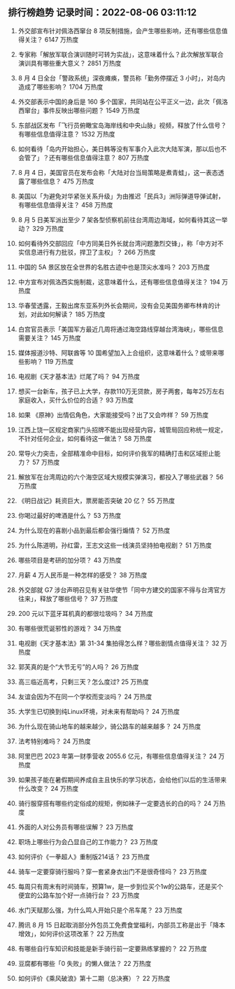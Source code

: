 
## 排行榜趋势 记录时间：2022-08-06 03:11:12
  
  1. 外交部宣布针对佩洛西窜台 8 项反制措施，会产生哪些影响，还有哪些信息值得关注？ 6147 万热度
    
  2. 专家称「解放军联合演训随时可转为实战」，这意味着什么？此次解放军联合演训具有哪些重大意义？ 2851 万热度
    
  3. 8 月 4 日全台「警政系统」深夜瘫痪，警员称「勤务停摆近 3 小时」，对岛内造成了哪些影响？ 1704 万热度
    
  4. 外交部表示中国的身后是 160 多个国家，共同站在公平正义一边，此次「佩洛西窜台」事件反映出哪些问题？ 1549 万热度
    
  5. 东部战区发布「飞行员俯瞰宝岛海岸线和中央山脉」视频，释放了什么信号？有哪些信息值得注意？ 1532 万热度
    
  6. 如何看待「岛内开始担心，美日韩等没有军事介入此次大陆军演，那以后也不会管了」？还有哪些信息值得注意？ 807 万热度
    
  7. 8 月 4 日，美国官员在发布会称「大陆对台当局策略是煮青蛙」，这一表态透露了哪些信息？ 475 万热度
    
  8. 美国以「为避免对华紧张关系升级」为由推迟「民兵3」洲际弹道导弹试射，有哪些信息值得关注？ 458 万热度
    
  9. 8 月 5 日美军派出至少 7 架各型侦察机前往台湾周边海域，如何看待其这一举动？ 329 万热度
    
  10. 如何看待外交部回应「中方同美日外长就台湾问题激烈交锋」，称「中方对不实信息进行有力批驳，捍卫了主权」？ 266 万热度
    
  11. 中国的 5A 景区放在全世界的名胜古迹中也是顶尖水准吗？ 203 万热度
    
  12. 中方宣布对佩洛西实施制裁，这意味着什么，还有哪些信息值得关注？ 194 万热度
    
  13. 华春莹透露，王毅出席东亚系列外长会期间，没有会见美国务卿布林肯的计划，对此如何解读？ 185 万热度
    
  14. 白宫官员表示「美国军方最近几周将通过海空路线穿越台湾海峡」，哪些信息需要关注？ 145 万热度
    
  15. 媒体报道沙特、阿联酋等 10 国希望加入上合组织，这意味着什么？或带来哪些影响？ 119 万热度
    
  16. 电视剧《天才基本法》烂尾了吗？ 94 万热度
    
  17. 想买一台新车，孩子已上大学，存款110万无贷款，房子两套，每年25万左右家庭收入，买什么价位的合适？ 93 万热度
    
  18. 如果 《原神》出情侣角色，大家能接受吗？出了又会咋样？ 59 万热度
    
  19. 江西上饶一区规定商家门头招牌不能出现经营内容，城管局回应称统一规定，不针对任何企业，如何看待这一做法？ 58 万热度
    
  20. 常导火力突击，全部精准命中目标，如何评价我军的精确打击和区域拒止能力？ 57 万热度
    
  21. 解放军在台湾周边的六个海空区域大规模实弹演习，都投入了哪些武器？ 56 万热度
    
  22. 《明日战记》耗资巨大，票房能否突破 20 亿？ 55 万热度
    
  23. 你喝过最好的啤酒是什么？ 53 万热度
    
  24. 为什么现在的喜剧小品到最后都会强行煽情？ 52 万热度
    
  25. 为什么陈道明，孙红雷，王志文这些一线演员坚持拍电视剧？ 51 万热度
    
  26. 哪些项目是考研的加分项？ 43 万热度
    
  27. 月薪 4 万人民币是一种怎样的感受？ 38 万热度
    
  28. 外交部就 G7 涉台声明召见有关驻华使节「同中方建交的国家不得与台湾官方往来」，释放了哪些信号？ 37 万热度
    
  29. 200 元以下蓝牙耳机真的都很垃圾吗？ 34 万热度
    
  30. 有哪些很荒诞邪性的游戏？ 34 万热度
    
  31. 电视剧《天才基本法》第 31-34 集拍得怎么样？哪些剧情点值得关注？ 32 万热度
    
  32. 郭芙真的是个“大节无亏”的人吗？ 26 万热度
    
  33. 高三临近高考，只剩三天？怎么度过? 25 万热度
    
  34. 友谊会因为不在同一个学校而变淡吗？ 24 万热度
    
  35. 大学生已切换到纯Linux环境，对未来有帮助吗？ 24 万热度
    
  36. 为什么现在骑山地车的越来越少，骑公路车的越来越多？ 24 万热度
    
  37. 法考特别难吗？ 24 万热度
    
  38. 阿里巴巴 2023 年第一财季营收 2055.6 亿元，有哪些信息值得关注？ 24 万热度
    
  39. 如果孩子能在暑假期间养成自主且快乐的学习状态，会给他们以后的生活带来什么改变？ 24 万热度
    
  40. 骑行服穿搭有哪些约定俗成的规矩，例如袜子一定要选长的白的吗？ 24 万热度
    
  41. 外面的人对公务员有哪些误解？ 23 万热度
    
  42. 职场上哪些行为会凸显自己的工作能力？ 23 万热度
    
  43. 如何评价《一拳超人》重制版214话？ 23 万热度
    
  44. 骑车一定要穿骑行服吗？穿一套紧身衣出门不是很奇怪吗？ 23 万热度
    
  45. 每周只有周末有时间骑车，预算1w，是一步到位买个1w的公路车，还是买个便宜的公路车加个好一点骑行台？ 23 万热度
    
  46. 水门天赋那么强，为什么鸣人开始只是个吊车尾？ 23 万热度
    
  47. 腾讯 8 月 15 日起取消部分外包员工免费食堂福利，内部员工称是出于「降本增效」，如何评价这项改革？ 22 万热度
    
  48. 有哪些自行车知识和技能是新手骑行前一定要熟练掌握的？ 22 万热度
    
  49. 豆腐都有哪些「0 失败」的懒人做法？ 22 万热度
    
  50. 如何评价《乘风破浪》第十二期（总决赛）？ 22 万热度
    